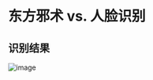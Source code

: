 # 东方邪术 vs. 人脸识别

## 识别结果

![image](https://github.com/foamliu/Image-Captioning-v2/raw/master/images/video-to-gif.gif)